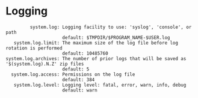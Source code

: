 # Logging

             system.log: Logging facility to use: 'syslog', 'console', or path
                         default: $TMPDIR/$PROGRAM_NAME-$USER.log
       system.log.limit: The maximum size of the log file before log rotation is performed
                         default: 10485760
    system.log.archives: The number of prior logs that will be saved as '$(system.log).N.Z' zip files
                         default: 5
      system.log.access: Permissions on the log file
                         default: 384
       system.log.level: Logging level: fatal, error, warn, info, debug
                         default: warn
